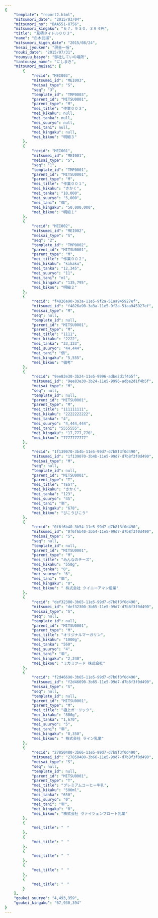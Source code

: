```yaml
---
{
    "template": "report2.html",
    "mitsumori_date": "2015/03/04",
    "mitsumori_no": "BAA551-8756",
    "mitsumori_kingaku": "６７，９３０，３９４円",
    "title": "見積タイトル００３",
    "name": "白木武揚",
    "mitsumori_kigen_date": "2015/08/24",
    "kesai_jyouken": "現金一括",
    "nouki_date": "2015/07/31",
    "nounyuu_basyo": "御社していの場所",
    "tantousya_name": "にしまき",
    "mitsumori_meisai": [
        {
            "recid": "MEI003",
            "mitsumei_id": "MEI003",
            "meisai_type": "S",
            "seq": "3",
            "template_id": "TMP0003",
            "parent_id": "MITSU0001",
            "parent_type": "M",
            "mei_title": "作業００３",
            "mei_kikaku": null,
            "mei_tanka": null,
            "mei_suuryo": null,
            "mei_tani": null,
            "mei_kingaku": null,
            "mei_bikou": "明細３"
        },
        {
            "recid": "MEI001",
            "mitsumei_id": "MEI001",
            "meisai_type": "S",
            "seq": "1",
            "template_id": "TMP0001",
            "parent_id": "MITSU0001",
            "parent_type": "M",
            "mei_title": "作業００１",
            "mei_kikaku": "きかく",
            "mei_tanka": "10,000",
            "mei_suuryo": "5,000",
            "mei_tani": "個",
            "mei_kingaku": "50,000,000",
            "mei_bikou": "明細１"
        },
        {
            "recid": "MEI002",
            "mitsumei_id": "MEI002",
            "meisai_type": "S",
            "seq": "2",
            "template_id": "TMP0002",
            "parent_id": "MITSU0001",
            "parent_type": "M",
            "mei_title": "作業００２",
            "mei_kikaku": "kikaku",
            "mei_tanka": "12,345",
            "mei_suuryo": "11",
            "mei_tani": "ml",
            "mei_kingaku": "135,795",
            "mei_bikou": "明細２"
        },
        {
            "recid": "f4826a90-3a3a-11e5-9f2a-51aa945927ef",
            "mitsumei_id": "f4826a90-3a3a-11e5-9f2a-51aa945927ef",
            "meisai_type": "M",
            "seq": null,
            "template_id": null,
            "parent_id": "MITSU0001",
            "parent_type": "M",
            "mei_title": "1111",
            "mei_kikaku": "2222",
            "mei_tanka": "33,333",
            "mei_suuryo": "44,444",
            "mei_tani": "個",
            "mei_kingaku": "5,555",
            "mei_bikou": "備考"
        },
        {
            "recid": "9ee83e30-3b24-11e5-9996-adbe2d1f4b5f",
            "mitsumei_id": "9ee83e30-3b24-11e5-9996-adbe2d1f4b5f",
            "meisai_type": "M",
            "seq": null,
            "template_id": null,
            "parent_id": "MITSU0001",
            "parent_type": "M",
            "mei_title": "111111111",
            "mei_kikaku": "2222222222",
            "mei_tanka": "4",
            "mei_suuryo": "4,444,444",
            "mei_tani": "5555555",
            "mei_kingaku": "17,777,776",
            "mei_bikou": "7777777777"
        },
        {
            "recid": "1f139070-3b4b-11e5-99d7-d7b8f3f0d490",
            "mitsumei_id": "1f139070-3b4b-11e5-99d7-d7b8f3f0d490",
            "meisai_type": "M",
            "seq": null,
            "template_id": null,
            "parent_id": "MITSU0001",
            "parent_type": "T",
            "mei_title": "TEST",
            "mei_kikaku": "きかく",
            "mei_tanka": "123",
            "mei_suuryo": "45",
            "mei_tani": "単",
            "mei_kingaku": "678",
            "mei_bikou": "びこうびこう"
        },
        {
            "recid": "0f6f6b40-3b54-11e5-99d7-d7b8f3f0d490",
            "mitsumei_id": "0f6f6b40-3b54-11e5-99d7-d7b8f3f0d490",
            "meisai_type": "S",
            "seq": null,
            "template_id": null,
            "parent_id": "MITSU0001",
            "parent_type": "M",
            "mei_title": "みんなのチーズ",
            "mei_kikaku": "550g",
            "mei_tanka": "0",
            "mei_suuryo": "6",
            "mei_tani": "単",
            "mei_kingaku": "0",
            "mei_bikou": " 株式会社 クイニーアマン産業"
        },
        {
            "recid": "def32300-3b65-11e5-99d7-d7b8f3f0d490",
            "mitsumei_id": "def32300-3b65-11e5-99d7-d7b8f3f0d490",
            "meisai_type": "S",
            "seq": null,
            "template_id": null,
            "parent_id": "MITSU0001",
            "parent_type": "M",
            "mei_title": "オリジナルマーガリン",
            "mei_kikaku": "1000g",
            "mei_tanka": "560",
            "mei_suuryo": "4",
            "mei_tani": "単",
            "mei_kingaku": "2,240",
            "mei_bikou": "ミカミフード 株式会社"
        },
        {
            "recid": "f2d46690-3b65-11e5-99d7-d7b8f3f0d490",
            "mitsumei_id": "f2d46690-3b65-11e5-99d7-d7b8f3f0d490",
            "meisai_type": "S",
            "seq": null,
            "template_id": null,
            "parent_id": "MITSU0001",
            "parent_type": "M",
            "mei_title": "極上ガーリック",
            "mei_kikaku": "800g",
            "mei_tanka": "1,670",
            "mei_suuryo": "5",
            "mei_tani": "単",
            "mei_kingaku": "8,350",
            "mei_bikou": " 株式会社 ライン乳業"
        },
        {
            "recid": "27850480-3b66-11e5-99d7-d7b8f3f0d490",
            "mitsumei_id": "27850480-3b66-11e5-99d7-d7b8f3f0d490",
            "meisai_type": "S",
            "seq": null,
            "template_id": null,
            "parent_id": "MITSU0001",
            "parent_type": "T",
            "mei_title": "プレミアムコーヒー牛乳",
            "mei_kikaku": "500ml",
            "mei_tanka": "650",
            "mei_suuryo": "0",
            "mei_tani": "単",
            "mei_kingaku": "0",
            "mei_bikou": "株式会社 ヴァイツェンブロート乳業"
        },
        {
            "mei_title": "　"
        },
        {
            "mei_title": "　"
        },
        {
            "mei_title": "　"
        },
        {
            "mei_title": "　"
        },
        {
            "mei_title": "　"
        }
    ],
    "goukei_suuryo": "4,493,959",
    "goukei_kingaku": "67,930,394"
}
---
```

